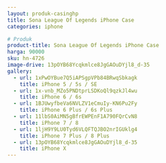 ```yaml
---
layout: produk-casinghp
title: Sona League Of Legends iPhone Case
categories: iphone

# Produk
product-title: Sona League Of Legends iPhone Case
harga: 90000
sku: hn-4726
image-drive: 13pOYB68Ycqkmlce8JgGAOuDYjl8_d-35
gallery:
  - url: 1xPwOYBue7Q5iAPSgpVPb84BRwqSbkagk
    title: iPhone 5 / 5s / SE
  - url: 1x-vnb_MZo5PNDtprLSDKoQl9qzkJl4wu
    title: iPhone 6 / 6s
  - url: 1BJUwyfbeVa6NVLZV1eCmuIy-KN6Pu2Fy
    title: iPhone 6 Plus / 6s Plus
  - url: 11lbS0AiMN5gBfrEWPEnF1A790FQrCvN8
    title: iPhone 7 / 8
  - url: 1ljH9Y9LU0Tyd6VLQFTQJBO2nrIGUklg4
    title: iPhone 7 Plus / 8 Plus
  - url: 13pOYB68Ycqkmlce8JgGAOuDYjl8_d-35
    title: iPhone X
---
```

